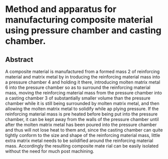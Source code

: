 # Method and apparatus for manufacturing composite material using pressure chamber and casting chamber.

## Abstract
A composite material is manufactured from a formed mass 2 of reinforcing material and matrix metal by in troducing the reinforcing material mass into a pressure chamber 4 and holding it there, introducing molten matrix metal 6 into the pressure chamber so as to surround the reinforcing material mass, moving the reinforcing material mass from the pressure chamber into a casting chamber 3 of substantially smaller volume than the pressure chamber while it is still being surrounded by molten matrix metal, and then allowing the molten matrix metal to solidify while ap plying pressure. If the reinforcing material mass is pre heated before being put into the pressure chamber, it can be kept away from the walls of the pressure chamber until after the molten matrix metal has been poured into the pressure chamber and thus will not lose heat to them and, since the casting chamber can quite tightly conform to the size and shape of the reinforcing material mass, little extra matrix metal needs to be solidified around the reinforcing material mass. Accordingly the resulting composite mate rial can be easily isolated without the need for much post machining.